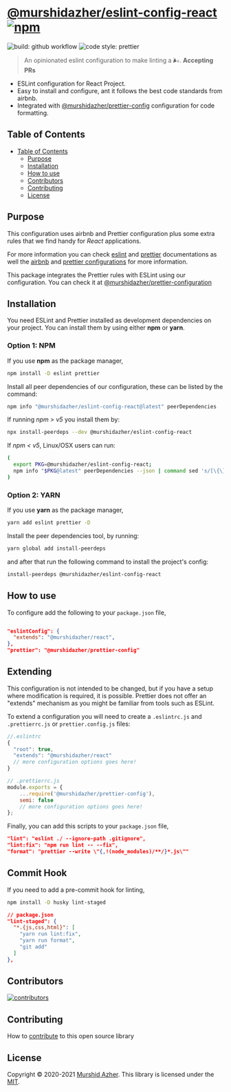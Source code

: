 # [@murshidazher/eslint-config-react](https://github.com/murshidazher/eslint-config-react) [![npm](https://img.shields.io/npm/v/@murshidazher/eslint-config-react.svg?label=&color=0080FF)](https://github.com/murshidazher/eslint-config-react/releases/latest)

![build: github workflow](https://img.shields.io/github/workflow/status/murshidazher/eslint-config-react/Release/master?style=flat-square)
![code style: prettier](https://img.shields.io/badge/code_style-prettier-ff69b4.svg?style=flat-square)

> An opinionated eslint configuration to make linting a 🌬️. **Accepting PRs**

- ESLint configuration for React Project.
- Easy to install and configure, ant it follows the best code standards from airbnb.
- Integrated with [@murshidazher/prettier-config](https://github.com/murshidazher/prettier-config) configuration for code formatting.

## Table of Contents

- [Table of Contents](#table-of-contents)
  - [Purpose](#purpose)
  - [Installation](#installation)
  - [How to use](#how-to-use)
  - [Contributors](#contributors)
  - [Contributing](#contributing)
  - [License](#license)

## Purpose

This configuration uses airbnb and Prettier configuration plus some extra rules that we find handy for *React* applications.

For more information you can check [eslint](https://eslint.org/) and [prettier](https://prettier.io/) documentations as well the [airbnb](https://github.com/airbnb/javascript/tree/master/packages/eslint-config-airbnb) and [prettier configurations](https://github.com/prettier/eslint-config-prettier)  for more information.

This package integrates the Prettier rules with ESLint using our configuration. You can check it at [@murshidazher/prettier-configuration](https://github.com/murshidazher/prettier-config)

## Installation

You need ESLint and Prettier installed as development dependencies on your project. You can install them by using either **npm** or **yarn**.

### Option 1: NPM

If you use **npm** as the package manager,

```sh
npm install -D eslint prettier
```

Install all peer dependencies of our configuration, these can be listed by the command:

```sh
npm info "@murshidazher/eslint-config-react@latest" peerDependencies
```

If running *npm > v5* you install them by:

```sh
npx install-peerdeps --dev @murshidazher/eslint-config-react
```

If *npm < v5*, Linux/OSX users can run:

```sh
(
  export PKG=@murshidazher/eslint-config-react;
  npm info "$PKG@latest" peerDependencies --json | command sed 's/[\{\},]//g ; s/: /@/g' | xargs npm install --save-dev "$PKG@latest"
)
```

### Option 2: YARN

If you use **yarn** as the package manager,

```sh
yarn add eslint prettier -D
```

Install the peer dependencies tool, by running:

```sh
yarn global add install-peerdeps
```

and after that run the following command to install the project's config:

```sh
install-peerdeps @murshidazher/eslint-config-react
```

## How to use

To configure add the following to your `package.json` file,

```json

"eslintConfig": {
  "extends": "@murshidazher/react",
},
"prettier": "@murshidazher/prettier-config"
```

## Extending

This configuration is not intended to be changed, but if you have a setup where modification is required, it is possible. Prettier does not offer an "extends" mechanism as you might be familiar from tools such as ESLint.

To extend a configuration you will need to create a `.eslintrc.js` and `.prettierrc.js` or `prettier.config.js` files:

```js
//.eslintrc
{
  "root": true,
  "extends": "@murshidazher/react"
  // more configuration options goes here!
}

// .prettierrc.js
module.exports = {
    ...require('@murshidazher/prettier-config'),
    semi: false
    // more configuration options goes here!
};
```

Finally, you can add this scripts to your `package.json` file,

```json
"lint": "eslint ./ --ignore-path .gitignore",
"lint:fix": "npm run lint -- --fix",
"format": "prettier --write \"{,!(node_modules)/**/}*.js\""
```

## Commit Hook

If you need to add a pre-commit hook for linting,

```sh
npm install -D husky lint-staged
```

```json
// package.json
"lint-staged": {
  "*.{js,css,html}": [
    "yarn run lint:fix",
    "yarn run format",
    "git add"
  ]
},
```

## Contributors

[![contributors](https://contrib.rocks/image?repo=murshidazher/eslint-config-react)](https://github.com/murshidazher/eslint-config-react/graphs/contributors)

## Contributing

How to [contribute](/CONTRIBUTING.MD) to this open source library

## License

Copyright © 2020-2021 [Murshid Azher](https://murshidazher.com). This library is licensed under the [MIT](./LICENCE).
